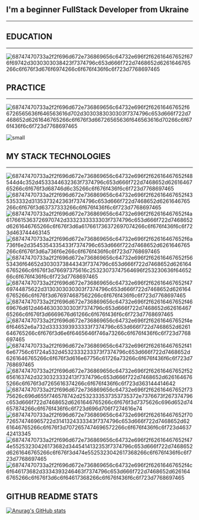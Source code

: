 ## I'm a beginner FullStack Developer from Ukraine
_________________________________________________________________
## EDUCATION
_____
![68747470733a2f2f696d672e736869656c64732e696f2f62616467652f676f69742d3030303038423f7374796c653d666f722d7468652d6261646765266c6f676f3d676f6974266c6f676f436f6c6f723d7768697465](https://user-images.githubusercontent.com/102794464/217451343-c24200ce-71e9-4452-b1d0-ddf89893a03f.svg)

## PRACTICE
________________

![68747470733a2f2f696d672e736869656c64732e696f2f62616467652f66726565636f646563616d702d3030383030303f7374796c653d666f722d7468652d6261646765266c6f676f3d66726565636f646563616d70266c6f676f436f6c6f723d7768697465](https://user-images.githubusercontent.com/102794464/217452158-4d43a71e-e562-4ec8-83b5-fb4d1be2fe64.svg)


![small](https://user-images.githubusercontent.com/102794464/217452464-c825d7b5-61e1-42c7-8e6d-c15caa2397fc.svg)


## MY STACK TECHNOLOGIES
___
![68747470733a2f2f696d672e736869656c64732e696f2f62616467652f48544d4c352d4533344632363f7374796c653d666f722d7468652d6261646765266c6f676f3d68746d6c35266c6f676f436f6c6f723d7768697465](https://user-images.githubusercontent.com/102794464/217493344-ac4c6d9a-ed89-4c1b-9114-c4fd11a331f9.svg)
![68747470733a2f2f696d672e736869656c64732e696f2f62616467652f435353332d3135373242363f7374796c653d666f722d7468652d6261646765266c6f676f3d63737333266c6f676f436f6c6f723d7768697465](https://user-images.githubusercontent.com/102794464/217493410-57887b6a-96ae-4671-96f2-eb196ce94bc9.svg)
![68747470733a2f2f696d672e736869656c64732e696f2f62616467652f4a6176615363726970742d3332333333303f7374796c653d666f722d7468652d6261646765266c6f676f3d6a617661736372697074266c6f676f436f6c6f723d463744463145](https://user-images.githubusercontent.com/102794464/217493486-21a3b25a-b467-4835-8bf3-7a49fc0c04cf.svg)
![68747470733a2f2f696d672e736869656c64732e696f2f62616467652f6a736f6e2d3545354335433f7374796c653d666f722d7468652d6261646765266c6f676f3d6a736f6e266c6f676f436f6c6f723d7768697465](https://user-images.githubusercontent.com/102794464/217493569-2e853fc9-2ec4-4e9f-bb6c-545a06d6251d.svg)
![68747470733a2f2f696d672e736869656c64732e696f2f62616467652f5653436f64652d3030373844343f7374796c653d666f722d7468652d6261646765266c6f676f3d76697375616c25323073747564696f253230636f6465266c6f676f436f6c6f723d7768697465](https://user-images.githubusercontent.com/102794464/217493731-60802a5b-bf77-44c0-900b-ea8ac53104fa.svg)
![68747470733a2f2f696d672e736869656c64732e696f2f62616467652f4769744875622d3130303030303f7374796c653d666f722d7468652d6261646765266c6f676f3d676974687562266c6f676f436f6c6f723d7768697465](https://user-images.githubusercontent.com/102794464/217493833-3e588761-d291-45c1-85c9-739a95e48bb9.svg)
![68747470733a2f2f696d672e736869656c64732e696f2f62616467652f4669676d612d4646303030303f7374796c653d666f722d7468652d6261646765266c6f676f3d6669676d61266c6f676f436f6c6f723d7768697465](https://user-images.githubusercontent.com/102794464/217493897-e69d8449-7763-4fcc-a0a8-938c69c560e2.svg)
![68747470733a2f2f696d672e736869656c64732e696f2f62616467652f4e6f64652e6a732d3333393933333f7374796c653d666f722d7468652d6261646765266c6f676f3d6e6f6465646f746a73266c6f676f436f6c6f723d7768697465](https://user-images.githubusercontent.com/102794464/217493971-2a227c77-fa6b-4532-b032-0060fa40f21f.svg)
![68747470733a2f2f696d672e736869656c64732e696f2f62616467652f416e67756c61724a532d4532333233373f7374796c653d666f722d7468652d6261646765266c6f676f3d616e67756c61726a73266c6f676f436f6c6f723d7768697465](https://user-images.githubusercontent.com/102794464/217494024-af50d37e-1ad4-441d-9638-016504e036f9.svg)
![68747470733a2f2f696d672e736869656c64732e696f2f62616467652f52656163742d3230323332413f7374796c653d666f722d7468652d6261646765266c6f676f3d7265616374266c6f676f436f6c6f723d363144414642](https://user-images.githubusercontent.com/102794464/217494127-2f32d7e3-1c7f-4fe8-ae51-5ec0831ee83c.svg)
![68747470733a2f2f696d672e736869656c64732e696f2f62616467652f7375626c696d655f746578742d2532333537353735372e7376673f267374796c653d666f722d7468652d6261646765266c6f676f3d7375626c696d652d74657874266c6f676f436f6c6f723d696d706f7274616e74](https://user-images.githubusercontent.com/102794464/217494192-9974c1f1-606d-483d-adda-bd726055c2d7.svg)
![68747470733a2f2f696d672e736869656c64732e696f2f62616467652f70726574746965722d3141324333343f7374796c653d666f722d7468652d6261646765266c6f676f3d7072657474696572266c6f676f436f6c6f723d463742413345](https://user-images.githubusercontent.com/102794464/217494229-cbd086b3-4136-4e54-8675-4e23cac16263.svg)
![68747470733a2f2f696d672e736869656c64732e696f2f62616467652f474e55253230426173682d3445414132353f7374796c653d666f722d7468652d6261646765266c6f676f3d474e5525323042617368266c6f676f436f6c6f723d7768697465](https://user-images.githubusercontent.com/102794464/217494274-6a1c53b0-e77c-4ce5-b4de-4ca6bb314936.svg)
![68747470733a2f2f696d672e736869656c64732e696f2f62616467652f4c6f646173682d3334393246463f7374796c653d666f722d7468652d6261646765266c6f676f3d6c6f64617368266c6f676f436f6c6f723d7768697465](https://user-images.githubusercontent.com/102794464/217494356-ddaa73db-080f-4ddb-aea3-d4c125a76be7.svg)

## GITHUB README STATS

[![Anurag's GitHub stats](https://github-readme-stats.vercel.app/api?username=vnko1)](https://github.com/vnko1/github-readme-stats)
